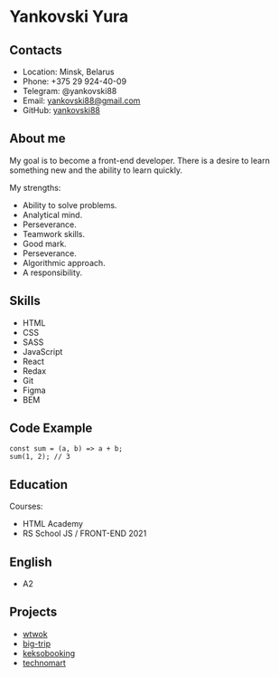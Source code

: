 # **Yankovski Yura** #

## **Contacts** ##
* Location: Minsk, Belarus
* Phone: +375 29 924-40-09
* Telegram: @yankovski88
* Email: yankovski88@gmail.com
* GitHub: [yankovski88](https://github.com/yankovski88)

## **About me** ##
My goal is to become a front-end developer.   There is a desire to learn something new and the ability to learn quickly.

My strengths:
* Ability to solve problems.
* Analytical mind.
* Perseverance.
* Teamwork skills.
* Good mark.
* Perseverance.
* Algorithmic approach.
* A responsibility.

## **Skills** ##
* HTML
* CSS
* SASS
* JavaScript
* React
* Redax  
* Git
* Figma
* BEM

## **Code Example** ##
```
const sum = (a, b) => a + b;
sum(1, 2); // 3
```

## **Education** ##
Courses:
* HTML Academy
* RS School JS / FRONT-END 2021

## **English** ##
* A2


## **Projects** ##
* [wtwok](https://wtwok.netlify.app)
* [big-trip](https://yankovski88.github.io/824695-big-trip-13/public/index.html)
* [keksobooking](https://yankovski88.github.io/824695-keksobooking-21)
* [technomart](https://yankovski88.github.io/824695-technomart-28/index.html)









